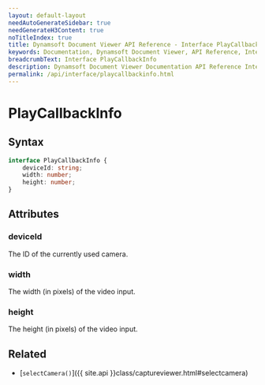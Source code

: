 ```yaml
---
layout: default-layout
needAutoGenerateSidebar: true
needGenerateH3Content: true
noTitleIndex: true
title: Dynamsoft Document Viewer API Reference - Interface PlayCallbackInfo
keywords: Documentation, Dynamsoft Document Viewer, API Reference, Interface PlayCallbackInfo
breadcrumbText: Interface PlayCallbackInfo
description: Dynamsoft Document Viewer Documentation API Reference Interface PlayCallbackInfo Page
permalink: /api/interface/playcallbackinfo.html
---
```


# PlayCallbackInfo

## Syntax

```typescript
interface PlayCallbackInfo {
	deviceId: string;
	width: number;
	height: number; 
}
```

## Attributes

### deviceId

The ID of the currently used camera.

### width

The width (in pixels) of the video input.

### height

The height (in pixels) of the video input.

## Related

- [`selectCamera()`]({{ site.api }}class/captureviewer.html#selectcamera)